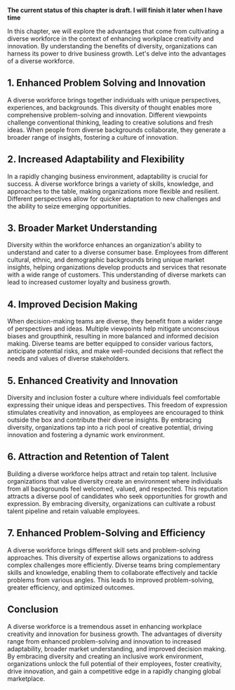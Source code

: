 **The current status of this chapter is draft. I will finish it later when I have time**

In this chapter, we will explore the advantages that come from cultivating a diverse workforce in the context of enhancing workplace creativity and innovation. By understanding the benefits of diversity, organizations can harness its power to drive business growth. Let's delve into the advantages of a diverse workforce.

**1. Enhanced Problem Solving and Innovation**
----------------------------------------------

A diverse workforce brings together individuals with unique perspectives, experiences, and backgrounds. This diversity of thought enables more comprehensive problem-solving and innovation. Different viewpoints challenge conventional thinking, leading to creative solutions and fresh ideas. When people from diverse backgrounds collaborate, they generate a broader range of insights, fostering a culture of innovation.

**2. Increased Adaptability and Flexibility**
---------------------------------------------

In a rapidly changing business environment, adaptability is crucial for success. A diverse workforce brings a variety of skills, knowledge, and approaches to the table, making organizations more flexible and resilient. Different perspectives allow for quicker adaptation to new challenges and the ability to seize emerging opportunities.

**3. Broader Market Understanding**
-----------------------------------

Diversity within the workforce enhances an organization's ability to understand and cater to a diverse consumer base. Employees from different cultural, ethnic, and demographic backgrounds bring unique market insights, helping organizations develop products and services that resonate with a wide range of customers. This understanding of diverse markets can lead to increased customer loyalty and business growth.

**4. Improved Decision Making**
-------------------------------

When decision-making teams are diverse, they benefit from a wider range of perspectives and ideas. Multiple viewpoints help mitigate unconscious biases and groupthink, resulting in more balanced and informed decision making. Diverse teams are better equipped to consider various factors, anticipate potential risks, and make well-rounded decisions that reflect the needs and values of diverse stakeholders.

**5. Enhanced Creativity and Innovation**
-----------------------------------------

Diversity and inclusion foster a culture where individuals feel comfortable expressing their unique ideas and perspectives. This freedom of expression stimulates creativity and innovation, as employees are encouraged to think outside the box and contribute their diverse insights. By embracing diversity, organizations tap into a rich pool of creative potential, driving innovation and fostering a dynamic work environment.

**6. Attraction and Retention of Talent**
-----------------------------------------

Building a diverse workforce helps attract and retain top talent. Inclusive organizations that value diversity create an environment where individuals from all backgrounds feel welcomed, valued, and respected. This reputation attracts a diverse pool of candidates who seek opportunities for growth and expression. By embracing diversity, organizations can cultivate a robust talent pipeline and retain valuable employees.

**7. Enhanced Problem-Solving and Efficiency**
----------------------------------------------

A diverse workforce brings different skill sets and problem-solving approaches. This diversity of expertise allows organizations to address complex challenges more efficiently. Diverse teams bring complementary skills and knowledge, enabling them to collaborate effectively and tackle problems from various angles. This leads to improved problem-solving, greater efficiency, and optimized outcomes.

**Conclusion**
--------------

A diverse workforce is a tremendous asset in enhancing workplace creativity and innovation for business growth. The advantages of diversity range from enhanced problem-solving and innovation to increased adaptability, broader market understanding, and improved decision making. By embracing diversity and creating an inclusive work environment, organizations unlock the full potential of their employees, foster creativity, drive innovation, and gain a competitive edge in a rapidly changing global marketplace.
